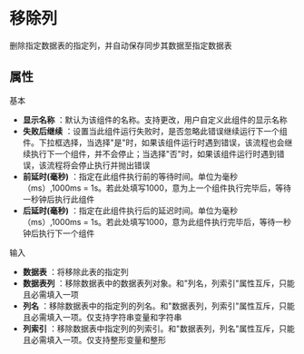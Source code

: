 # 移除列

删除指定数据表的指定列，并自动保存同步其数据至指定数据表

## 属性
基本
- **显示名称** ：默认为该组件的名称。支持更改，用户自定义此组件的显示名称
- **失败后继续** ：设置当此组件运行失败时，是否忽略此错误继续运行下一个组件。下拉框选择，当选择"是"时，如果该组件运行时遇到错误，该流程也会继续执行下一个组件，并不会停止；当选择"否"时，如果该组件运行时遇到错误，该流程将会停止执行并抛出错误
- **前延时(毫秒)** ：指定在此组件执行前的等待时间。单位为毫秒（ms）,1000ms = 1s。若此处填写1000，意为上一个组件执行完毕后，等待一秒钟后执行此组件
- **后延时(毫秒)** ：指定在此组件执行后的延迟时间。单位为毫秒（ms）,1000ms = 1s。若此处填写1000，意为此组件执行完毕后，等待一秒钟后执行下一个组件


输入

- **数据表** ：将移除此表的指定列
- **数据表列** ：移除数据表中的数据表列对象。和&quot;列名，列索引&quot;属性互斥，只能且必需填入一项
- **列名** ：移除数据表中的指定列的列名。和&quot;数据表列，列索引&quot;属性互斥，只能且必需填入一项。仅支持字符串变量和字符串
- **列索引** ：移除数据表中指定列的列索引。和&quot;数据表列，列名&quot;属性互斥，只能且必需填入一项。仅支持整形变量和整形
